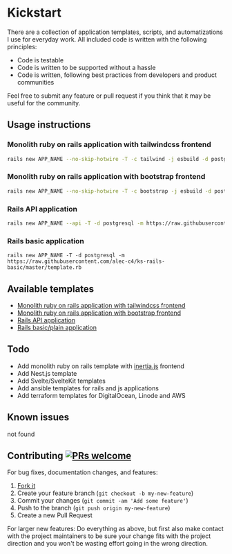 # Kickstart

There are a collection of application templates, scripts, and automatizations I use for everyday work. All included code is written with the following principles:
- Code is testable
- Code is written to be supported without a hassle
- Code is written, following best practices from developers and product communities

Feel free to submit any feature or pull request if you think that it may be useful for the community.

## Usage instructions

### Monolith ruby on rails application with tailwindcss frontend

```bash
rails new APP_NAME --no-skip-hotwire -T -c tailwind -j esbuild -d postgresql -m https://raw.githubusercontent.com/alec-c4/ks-rails-tailwind/master/template.rb
```
### Monolith ruby on rails application with bootstrap frontend
```bash
rails new APP_NAME --no-skip-hotwire -T -c bootstrap -j esbuild -d postgresql -m https://raw.githubusercontent.com/alec-c4/ks-rails-bootstrap/master/template.rb
```

### Rails API application
```bash
rails new APP_NAME --api -T -d postgresql -m https://raw.githubusercontent.com/alec-c4/ks-rails-api/master/template.rb
```

### Rails basic application

```
rails new APP_NAME -T -d postgresql -m https://raw.githubusercontent.com/alec-c4/ks-rails-basic/master/template.rb
```

## Available templates

- [Monolith ruby on rails application with tailwindcss frontend](https://github.com/alec-c4/ks-rails-tailwind)
- [Monolith ruby on rails application with bootstrap frontend](https://github.com/alec-c4/ks-rails-bootstrap)
- [Rails API application](https://github.com/alec-c4/ks-rails-api)
- [Rails basic/plain application](https://github.com/alec-c4/ks-rails-basic)

## Todo

- Add monolith ruby on rails template with [inertia.js](https://inertiajs.com) frontend
- Add Nest.js template
- Add Svelte/SvelteKit templates
- Add ansible templates for rails and js applications
- Add terraform templates for DigitalOcean, Linode and AWS


## Known issues

not found

## Contributing [![PRs welcome](https://img.shields.io/badge/PRs-welcome-orange.svg?style=flat-square)](https://github.com/alec-c4/kickstart/issues)

For bug fixes, documentation changes, and features:

1. [Fork it](./fork)
1. Create your feature branch (`git checkout -b my-new-feature`)
1. Commit your changes (`git commit -am 'Add some feature'`)
1. Push to the branch (`git push origin my-new-feature`)
1. Create a new Pull Request

For larger new features: Do everything as above, but first also make contact with the project maintainers to be sure your change fits with the project direction and you won't be wasting effort going in the wrong direction.